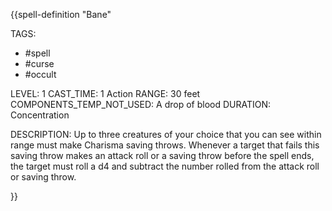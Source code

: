 {{spell-definition "Bane"

TAGS:
- #spell
- #curse
- #occult

LEVEL: 1
CAST_TIME: 1 Action
RANGE: 30 feet
COMPONENTS_TEMP_NOT_USED: A drop of blood
DURATION: Concentration

DESCRIPTION:
Up to three creatures of your choice that you can see within range must make Charisma saving throws. Whenever a target that fails this saving throw makes an attack roll or a saving throw before the spell ends, the target must roll a d4 and subtract the number rolled from the attack roll or saving throw.

}}
